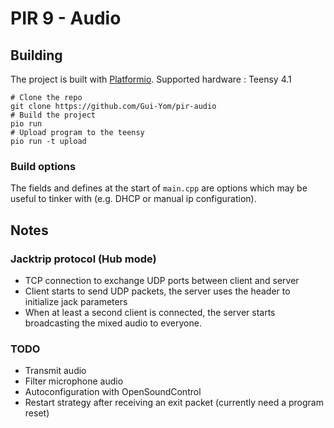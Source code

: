 # PIR 9 - Audio

## Building

The project is built with [Platformio](https://platformio.org). Supported hardware : Teensy 4.1

```shell
# Clone the repo
git clone https://github.com/Gui-Yom/pir-audio
# Build the project
pio run
# Upload program to the teensy
pio run -t upload
```

### Build options

The fields and defines at the start of `main.cpp` are options which may be useful to tinker with (e.g. DHCP or manual ip configuration).

## Notes

### Jacktrip protocol (Hub mode)

- TCP connection to exchange UDP ports between client and server
- Client starts to send UDP packets, the server uses the header to initialize jack parameters
- When at least a second client is connected, the server starts broadcasting the mixed audio to everyone.

### TODO

- Transmit audio
- Filter microphone audio
- Autoconfiguration with OpenSoundControl
- Restart strategy after receiving an exit packet (currently need a program reset)
